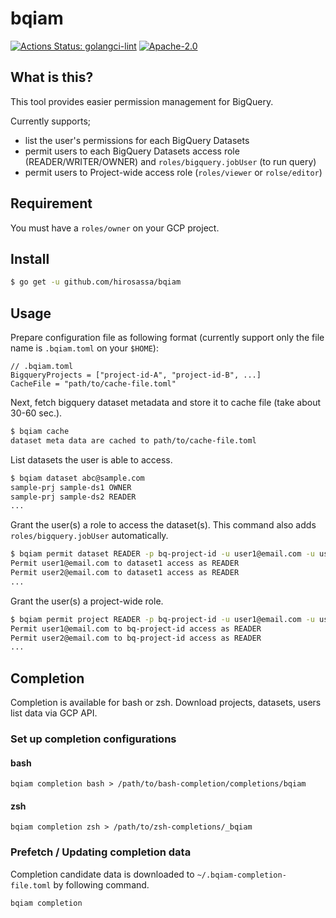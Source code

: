 # bqiam

[![Actions Status: golangci-lint](https://github.com/hirosassa/bqiam/workflows/golangci-lint/badge.svg)](https://github.com/hirosassa/bqiam/actions?query=workflow%3A"golangci-lint")
[![Apache-2.0](https://img.shields.io/github/license/hirosassa/bqiam)](LICENSE)


## What is this?

This tool provides easier permission management for BigQuery.

Currently supports;

- list the user's permissions for each BigQuery Datasets
- permit users to each BigQuery Datasets access role (READER/WRITER/OWNER) and `roles/bigquery.jobUser` (to run query)
- permit users to Project-wide access role (`roles/viewer` or `rolse/editor`) 


## Requirement

You must have a `roles/owner` on your GCP project.


## Install

```bash
$ go get -u github.com/hirosassa/bqiam
```


## Usage

Prepare configuration file as following format (currently support only the file name is `.bqiam.toml` on your `$HOME`):

```
// .bqiam.toml
BigqueryProjects = ["project-id-A", "project-id-B", ...]
CacheFile = "path/to/cache-file.toml"
```

Next, fetch bigquery dataset metadata and store it to cache file (take about 30-60 sec.).

```bash
$ bqiam cache
dataset meta data are cached to path/to/cache-file.toml
```

List datasets the user is able to access.
```bash
$ bqiam dataset abc@sample.com
sample-prj sample-ds1 OWNER
sample-prj sample-ds2 READER
...
```

Grant the user(s) a role to access the dataset(s). This command also adds `roles/bigquery.jobUser` automatically.

```bash
$ bqiam permit dataset READER -p bq-project-id -u user1@email.com -u user2@email.com -d dataset1 -d dataset2
Permit user1@email.com to dataset1 access as READER
Permit user2@email.com to dataset1 access as READER
...

```

Grant the user(s) a project-wide role.
```bash
$ bqiam permit project READER -p bq-project-id -u user1@email.com -u user2@email.com
Permit user1@email.com to bq-project-id access as READER
Permit user2@email.com to bq-project-id access as READER
...

```

## Completion
Completion is available for bash or zsh.
Download projects, datasets, users list data via GCP API.

### Set up completion configurations
#### bash
```
bqiam completion bash > /path/to/bash-completion/completions/bqiam
```

#### zsh
```
bqiam completion zsh > /path/to/zsh-completions/_bqiam
```

### Prefetch / Updating completion data
Completion candidate data is downloaded to `~/.bqiam-completion-file.toml` by following command.
```
bqiam completion
```

